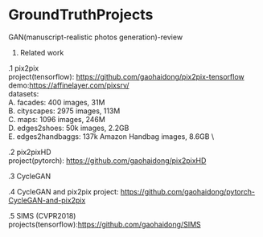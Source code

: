 # GroundTruthProjects
GAN(manuscript-realistic photos generation)-review
1. Related work


.1 pix2pix \
project(tensorflow): https://github.com/gaohaidong/pix2pix-tensorflow \
demo:https://affinelayer.com/pixsrv/ \
datasets: \
A. facades: 400 images, 31M \
B. cityscapes: 2975 images, 113M \
C. maps: 1096 images, 246M \
D. edges2shoes: 50k images, 2.2GB \
E. edges2handbaggs: 137k Amazon Handbag images, 8.6GB \

.2 pix2pixHD \
project(pytorch): https://github.com/gaohaidong/pix2pixHD

.3 CycleGAN

.4 CycleGAN and pix2pix
project: https://github.com/gaohaidong/pytorch-CycleGAN-and-pix2pix


.5 SIMS (CVPR2018)
projects(tensorflow):https://github.com/gaohaidong/SIMS


